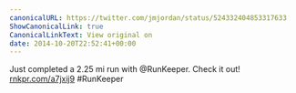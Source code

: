 ```yaml
---
canonicalURL: https://twitter.com/jmjordan/status/524332404853317633
ShowCanonicalLink: true
CanonicalLinkText: View original on
date: 2014-10-20T22:52:41+00:00
---
```

Just completed a 2.25 mi run with @RunKeeper. Check it out! [rnkpr.com/a7jxij9](http://rnkpr.com/a7jxij9) #RunKeeper